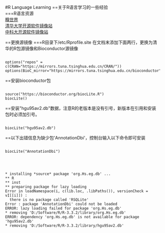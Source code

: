 #R Language Learning
==关于R语言学习的一些经验</br>
===R语言资源</br>
[糗世界](http://blog.qiubio.com:8080) </br>
[清华大学开源软件镜像站](https://mirror.tuna.tsinghua.edu.cn/) </br>
[中科大开源软件镜像站](http://mirrors.ustc.edu.cn/)</br>

==更换源镜像
===R目录下/etc/Rprofile.site 在文档末添加下面两行，更换为清华的R包源镜像和Bioconductor源镜像</br>
<pre><code>
options("repos" = c(CRAN="https://mirrors.tuna.tsinghua.edu.cn/CRAN/"))
options(BioC_mirror="https://mirrors.tuna.tsinghua.edu.cn/bioconductor")
</code></pre>


==安装bioconductor包
<pre><code>
source("https://bioconductor.org/biocLite.R")
biocLite()
</code></pre>


==安装"hgu95av2.db"数据，注意R的老版本是没有引号，新版本在引用和安装包时必须加引号。
<pre><code>
biocLite("hgu95av2.db")
</code></pre>


==以下出错信息为缺少包'AnnotationDbi'，控制台输入以下命令即可安装
<pre><code>
biocLite("AnnotationDbi")
</code></pre>
</br>
<pre><code>
* installing *source* package 'org.Hs.eg.db' ...
** R
** inst
** preparing package for lazy loading
Error in loadNamespace(i, c(lib.loc, .libPaths()), versionCheck = vI[[i]]) : 
  there is no package called 'RSQLite'
Error : package 'AnnotationDbi' could not be loaded
ERROR: lazy loading failed for package 'org.Hs.eg.db'
* removing 'D:/Software/R/R-3.3.2/library/org.Hs.eg.db'
ERROR: dependency 'org.Hs.eg.db' is not available for package 'hgu95av2.db'
* removing 'D:/Software/R/R-3.3.2/library/hgu95av2.db'
</code></pre>
